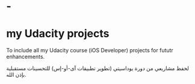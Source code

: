 # -
# my Udacity projects
To include all my Udacity course (iOS Developer) projects for fututr enhancements.

لحفظ مشاريعي من دورة يوداسيتي (تطوير تطبيقات آى-أو-إس) للتحسينات مستقبلية بإذن الله.
